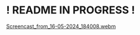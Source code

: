 # ! README IN PROGRESS ! #

[Screencast_from_16-05-2024_184008.webm](https://github.com/Claken/Piscine_Flutter/assets/51683861/679894c5-a498-47ec-a9b6-9b06836a5bea)
